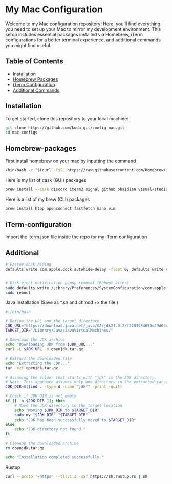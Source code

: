 # My Mac Configuration

Welcome to my Mac configuration repository! Here, you'll find everything you need to set up your Mac to mirror my development environment. This setup includes essential packages installed via Homebrew, iTerm configurations for a better terminal experience, and additional commands you might find useful.

## Table of Contents

- [Installation](#installation)
- [Homebrew Packages](#homebrew-packages)
- [iTerm Configuration](#iterm-configuration)
- [Additional Commands](#additional)

## Installation

To get started, clone this repository to your local machine:

```bash
git clone https://github.com/koda-git/config-mac.git
cd mac-configs
```

## Homebrew-packages

First install homebrew on your mac by inputting the command

```bash
/bin/bash -c "$(curl -fsSL https://raw.githubusercontent.com/Homebrew/install/HEAD/install.sh)"
```

Here is my list of cask (GUI) packages

```bash
brew install --cask discord iterm2 signal github obsidian visual-studio-code shottr
```

Here is a list of my brew (CLI) packages

```bash
brew install htop openconnect fastfetch nano vim
```

## iTerm-configuration

Import the iterm.json file inside the repo for my iTerm configuration

## Additional

```bash
# Faster dock hiding
defaults write com.apple.dock autohide-delay -float 0; defaults write com.apple.dock autohide-time-modifier -int 0;killall Dock


# Disk eject notification popup removal (Reboot after)
sudo defaults write /Library/Preferences/SystemConfiguration/com.apple.DiskArbitration.diskarbitrationd.plist DADisableEjectNotification -bool YES && sudo pkill diskarbitrationd
sudo reboot

```

Java Installation (Save as \*.sh and chmod +x the file )

```bash
#!/bin/bash

# Define the URL and the target directory
JDK_URL="https://download.java.net/java/GA/jdk21.0.2/f2283984656d49d69e91c558476027ac/13/GPL/openjdk-21.0.2_macos-aarch64_bin.tar.gz"
TARGET_DIR="/Library/Java/JavaVirtualMachines/"

# Download the JDK archive
echo "Downloading JDK from $JDK_URL..."
curl -L $JDK_URL -o openjdk.tar.gz

# Extract the downloaded file
echo "Extracting the JDK..."
tar -xzf openjdk.tar.gz

# Assuming the folder that starts with "jdk" is the JDK directory.
# Note: This approach assumes only one directory in the extracted tar.gz starts with "jdk".
JDK_DIR=$(find . -type d -name "jdk*" -print -quit)

# Check if JDK_DIR is not empty
if [[ -n $JDK_DIR ]]; then
    # Move the JDK directory to the target location
    echo "Moving $JDK_DIR to $TARGET_DIR"
    sudo mv "$JDK_DIR" "$TARGET_DIR"
    echo "JDK has been successfully moved to $TARGET_DIR"
else
    echo "JDK directory not found."
fi

# Cleanup the downloaded archive
rm openjdk.tar.gz

echo "Installation completed successfully."
```

Rustup
```bash
curl --proto '=https' --tlsv1.2 -sSf https://sh.rustup.rs | sh
```
